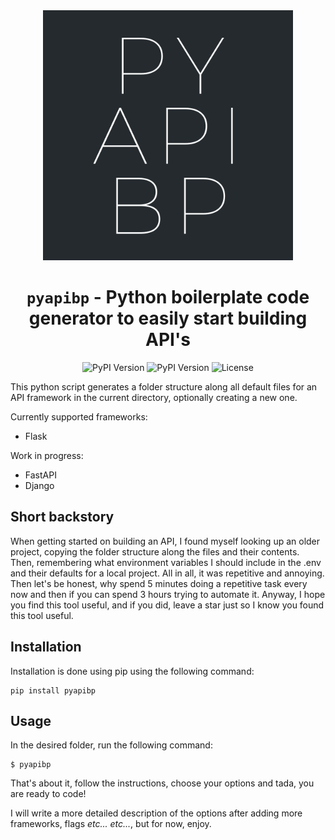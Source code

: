 
<div align="center">

<img src="https://github.com/markmelnic/pyapibp/blob/main/res/logo.png" alt="PYAPIBP Logo" width="400"/>

# `pyapibp` - Python boilerplate code generator to easily start building API\'s

![PyPI Version](https://img.shields.io/pypi/pyversions/dash.svg)
![PyPI Version](https://img.shields.io/pypi/v/pyapibp.svg)
![License](https://img.shields.io/pypi/l/pyapibp.svg)

</div>


This python script generates a folder structure along all default files for an API framework in the current directory, optionally creating a new one.

Currently supported frameworks:

- Flask

Work in progress:

- FastAPI
- Django

## Short backstory

When getting started on building an API, I found myself looking up an older project, copying the folder structure along the files and their contents. Then, remembering what environment variables I should include in the .env and their defaults for a local project. All in all, it was repetitive and annoying. Then let's be honest, why spend 5 minutes doing a repetitive task every now and then if you can spend 3 hours trying to automate it. Anyway, I hope you find this tool useful, and if you did, leave a star just so I know you found this tool useful.

## Installation

Installation is done using pip using the following command:

    pip install pyapibp

## Usage

In the desired folder, run the following command:

    $ pyapibp

That's about it, follow the instructions, choose your options and tada, you are ready to code!

I will write a more detailed description of the options after adding more frameworks, flags *etc... etc...*, but for now, enjoy.
